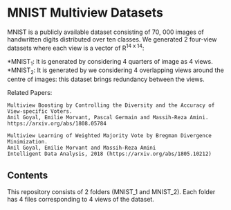 MNIST Multiview Datasets
========================

MNIST is a publicly available dataset consisting of 70, 000 images of handwritten digits distributed over
ten classes. We generated 2 four-view datasets where each view is a vector of R<sup>14 x 14</sup>:

*MNIST<sub>1</sub>:  It is generated by considering 4 quarters of image as 4 views. 
*MNIST<sub>2</sub>:  It is generated by we considering 4 overlapping views around the centre of images: this dataset brings redundancy between the views.


Related Papers:
```
Multiview Boosting by Controlling the Diversity and the Accuracy of View-specific Voters.
Anil Goyal, Emilie Morvant, Pascal Germain and Massih-Reza Amini.
https://arxiv.org/abs/1808.05784
```

```
Multiview Learning of Weighted Majority Vote by Bregman Divergence Minimization.
Anil Goyal, Emilie Morvant and Massih-Reza Amini
Intelligent Data Analysis, 2018 (https://arxiv.org/abs/1805.10212)
```

## Contents
This repository consists of 2 folders (MNIST_1 and MNIST_2). Each folder has 4 files corresponding to 4 views of the dataset. 



